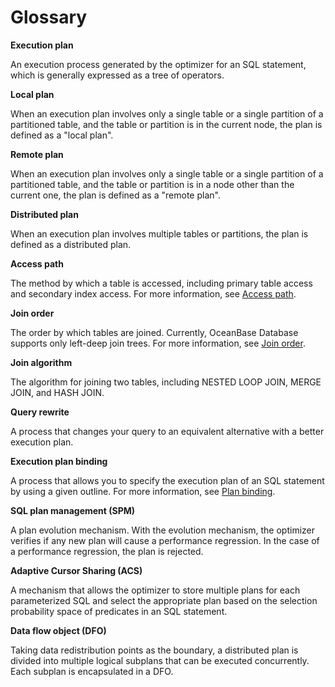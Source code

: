 # Glossary

**Execution plan**

An execution process generated by the optimizer for an SQL statement, which is generally expressed as a tree of operators.

**Local plan**

When an execution plan involves only a single table or a single partition of a partitioned table, and the table or partition is in the current node, the plan is defined as a "local plan".

**Remote plan**

When an execution plan involves only a single table or a single partition of a partitioned table, and the table or partition is in a node other than the current one, the plan is defined as a "remote plan".

**Distributed plan**

When an execution plan involves multiple tables or partitions, the plan is defined as a distributed plan.

**Access path**

The method by which a table is accessed, including primary table access and secondary index access. For more information, see [Access path](400.sql-optimization/600.query-optimization/100.access-path/100.access-path-overview.md).

**Join order**

The order by which tables are joined. Currently, OceanBase Database supports only left-deep join trees. For more information, see [Join order](400.sql-optimization/600.query-optimization/200.join-algorithm/300.join-order.md).

**Join algorithm**

The algorithm for joining two tables, including NESTED LOOP JOIN, MERGE JOIN, and HASH JOIN.

**Query rewrite**

A process that changes your query to an equivalent alternative with a better execution plan.

**Execution plan binding**

A process that allows you to specify the execution plan of an SQL statement by using a given outline. For more information, see [Plan binding](400.sql-optimization/700.manage-execution-plans/200.plan-binding.md).

**SQL plan management (SPM)**

A plan evolution mechanism. With the evolution mechanism, the optimizer verifies if any new plan will cause a performance regression. In the case of a performance regression, the plan is rejected.

**Adaptive Cursor Sharing (ACS)**

A mechanism that allows the optimizer to store multiple plans for each parameterized SQL and select the appropriate plan based on the selection probability space of predicates in an SQL statement.

**Data flow object (DFO)**

Taking data redistribution points as the boundary, a distributed plan is divided into multiple logical subplans that can be executed concurrently. Each subplan is encapsulated in a DFO.
